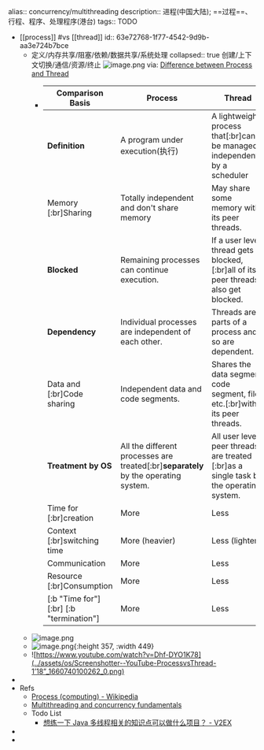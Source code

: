 alias:: concurrency/multithreading
description:: 进程(中国大陆); ==过程==、行程、程序、处理程序(港台)
tags:: TODO

- [[process]] #vs [[thread]]
  id:: 63e72768-1f77-4542-9d9b-aa3e724b7bce
  - 定义/内存共享/阻塞/依赖/数据共享/系统处理
    collapsed:: true
    创建/上下文切换/通信/资源/终止
    ![image.png](../assets/os/image_1666321023071_0.png)
    via: [Difference between Process and Thread](https://www.tutorialspoint.com/difference-between-process-and-thread)
    - | Comparison Basis                       | **Process**                                                                          | **Thread**                                                                        |
      | -------------------------------------- | ------------------------------------------------------------------------------------------ | --------------------------------------------------------------------------------------- |
      | **Definition**                   | A program under execution(执行)                                                            | A lightweight process that[:br]can be managed independently by a scheduler             |
      | Memory [:br]Sharing        | Totally independent and don't share memory                                                 | May share some memory with its peer threads.                                            |
      | **Blocked**                      | Remaining processes can continue execution.                                                | If a user level thread gets blocked,[:br]all of its peer threads also get blocked.     |
      | **Dependency**                   | Individual processes are independent of each other.                                        | Threads are parts of a process and so are dependent.                                    |
      | Data and [:br]Code sharing  | Independent data and code segments.                                                        | Shares the data segment, code segment, files etc.[:br]with its peer threads.           |
      | **Treatment by OS**              | All the different processes are treated[:br]**separately** by the operating system. | All user level peer threads are treated [:br]as a single task by the operating system. |
      | Time for [:br]creation      | More                                                                                       | Less                                                                                    |
      | Context [:br]switching time | More (heavier)                                                                             | Less (lighter)                                                                          |
      | Communication                | More                                                                                       | Less                                                                                    |
      | Resource [:br]Consumption   | More                                                                                       | Less                                                                                    |
      | [:b "Time for"] [:br] [:b "termination"]   | More                                                                                       | Less                                                                                    |
  - ![image.png](../assets/os/image_1660737501730_0.png)
  - ![image.png](../assets/os/image_1660736864976_0.png){:height 357, :width 449}
  - ![https://www.youtube.com/watch?v=Dhf-DYO1K78](../assets/os/Screenshotter--YouTube-ProcessvsThread-1’18”_1660740100262_0.png)
-
- Refs
  - [Process (computing) - Wikipedia](https://en.wikipedia.org/wiki/Process_(computing))
  - [Multithreading and concurrency fundamentals](https://www.educative.io/blog/multithreading-and-concurrency-fundamentals)
  - Todo List
    - [想练一下 Java 多线程相关的知识点可以做什么项目？ - V2EX](https://www.v2ex.com/t/617678)
-
-